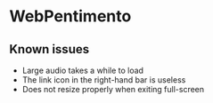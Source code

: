WebPentimento
=============

Known issues
------------
* Large audio takes a while to load
* The link icon in the right-hand bar is useless
* Does not resize properly when exiting full-screen